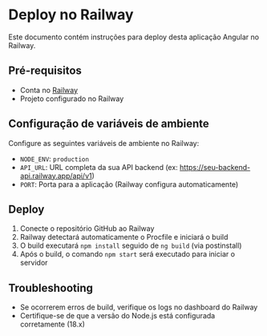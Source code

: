 # Deploy no Railway

Este documento contém instruções para deploy desta aplicação Angular no Railway.

## Pré-requisitos

- Conta no [Railway](https://railway.app/)
- Projeto configurado no Railway

## Configuração de variáveis de ambiente

Configure as seguintes variáveis de ambiente no Railway:

- `NODE_ENV`: `production`
- `API_URL`: URL completa da sua API backend (ex: https://seu-backend-api.railway.app/api/v1)
- `PORT`: Porta para a aplicação (Railway configura automaticamente)

## Deploy

1. Conecte o repositório GitHub ao Railway
2. Railway detectará automaticamente o Procfile e iniciará o build
3. O build executará `npm install` seguido de `ng build` (via postinstall)
4. Após o build, o comando `npm start` será executado para iniciar o servidor

## Troubleshooting

- Se ocorrerem erros de build, verifique os logs no dashboard do Railway
- Certifique-se de que a versão do Node.js está configurada corretamente (18.x) 
